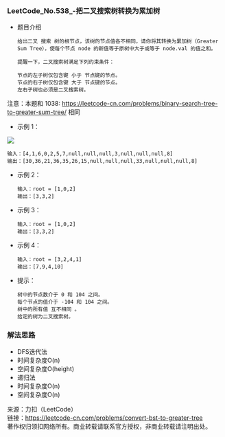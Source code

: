 ### LeetCode_No.538_-把二叉搜索树转换为累加树
* 题目介绍

      给出二叉 搜索 树的根节点，该树的节点值各不相同，请你将其转换为累加树（Greater Sum Tree），使每个节点 node 的新值等于原树中大于或等于 node.val 的值之和。

      提醒一下，二叉搜索树满足下列约束条件：

      节点的左子树仅包含键 小于 节点键的节点。
      节点的右子树仅包含键 大于 节点键的节点。
      左右子树也必须是二叉搜索树。
注意：本题和 1038: https://leetcode-cn.com/problems/binary-search-tree-to-greater-sum-tree/ 相同

* 示例 1：

![](https://assets.leetcode-cn.com/aliyun-lc-upload/uploads/2019/05/03/tree.png)

    输入：[4,1,6,0,2,5,7,null,null,null,3,null,null,null,8]
    输出：[30,36,21,36,35,26,15,null,null,null,33,null,null,null,8]    
* 示例 2：

      输入：root = [1,0,2]
      输出：[3,3,2]
* 示例 3：

      输入：root = [1,0,2]
      输出：[3,3,2]
* 示例 4：

      输入：root = [3,2,4,1]
      输出：[7,9,4,10]

* 提示：

      树中的节点数介于 0 和 104 之间。
      每个节点的值介于 -104 和 104 之间。
      树中的所有值 互不相同 。
      给定的树为二叉搜索树。

### 解法思路
* DFS迭代法
 * 时间复杂度O(n)
 * 空间复杂度O(height)
* 递归法
 * 时间复杂度O(n)
 * 空间复杂度O(n)

来源：力扣（LeetCode）\
链接：https://leetcode-cn.com/problems/convert-bst-to-greater-tree \
著作权归领扣网络所有。商业转载请联系官方授权，非商业转载请注明出处。

